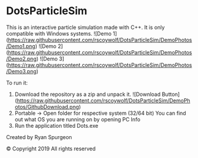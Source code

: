 # DotsParticleSim
This is an interactive particle simulation made with C++.
It is only compatible with Windows systems.
![Demo 1] (https://raw.githubusercontent.com/rscoywolf/DotsParticleSim/DemoPhotos/Demo1.png)
![Demo 2] (https://raw.githubusercontent.com/rscoywolf/DotsParticleSim/DemoPhotos/Demo2.png)
![Demo 3] (https://raw.githubusercontent.com/rscoywolf/DotsParticleSim/DemoPhotos/Demo3.png)


To run it:
1. Download the repository as a zip and unpack it.
![Download Button] (https://raw.githubusercontent.com/rscoywolf/DotsParticleSim/DemoPhotos/GithubDownload.png)
2. Portable -> Open folder for respective system (32/64 bit)
    You can find out what OS you are running on by opening PC Info
3. Run the application titled Dots.exe

Created by Ryan Spurgeon

© Copyright 2019 
All rights reserved
